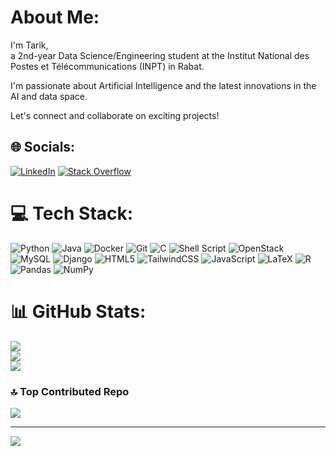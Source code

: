 # About Me:
I'm Tarik,  
a 2nd-year Data Science/Engineering student at the Institut National des Postes et Télécommunications (INPT) in Rabat.  

I'm passionate about Artificial Intelligence and the latest innovations in the AI and data space.  

Let's connect and collaborate on exciting projects!



## 🌐 Socials:
[![LinkedIn](https://img.shields.io/badge/LinkedIn-%230077B5.svg?logo=linkedin&logoColor=white)](https://www.linkedin.com/in/tarik-el-oukili-159637219/) [![Stack Overflow](https://img.shields.io/badge/-Stackoverflow-FE7A16?logo=stack-overflow&logoColor=white)](https://stackoverflow.com/users/19802591) 

# 💻 Tech Stack:
![Python](https://img.shields.io/badge/python-3670A0?style=flat&logo=python&logoColor=ffdd54)  ![Java](https://img.shields.io/badge/java-%23ED8B00.svg?style=flat&logo=openjdk&logoColor=white) ![Docker](https://img.shields.io/badge/docker-%230db7ed.svg?style=flat&logo=docker&logoColor=white) ![Git](https://img.shields.io/badge/git-%23F05033.svg?style=flat&logo=git&logoColor=white) ![C](https://img.shields.io/badge/c-%2300599C.svg?style=flat&logo=c&logoColor=white) ![Shell Script](https://img.shields.io/badge/shell_script-%23121011.svg?style=flat&logo=gnu-bash&logoColor=white) ![OpenStack](https://img.shields.io/badge/Openstack-%23f01742.svg?style=flat&logo=openstack&logoColor=white) ![MySQL](https://img.shields.io/badge/mysql-4479A1.svg?style=flat&logo=mysql&logoColor=white) ![Django](https://img.shields.io/badge/django-%23092E20.svg?style=flat&logo=django&logoColor=white) ![HTML5](https://img.shields.io/badge/html5-%23E34F26.svg?style=flat&logo=html5&logoColor=white) ![TailwindCSS](https://img.shields.io/badge/tailwindcss-%2338B2AC.svg?style=flat&logo=tailwind-css&logoColor=white) ![JavaScript](https://img.shields.io/badge/javascript-%23323330.svg?styleflat=javascript&logoColor=%23F7DF1E) ![LaTeX](https://img.shields.io/badge/latex-%23008080.svg?style=flat&logo=latex&logoColor=white) ![R](https://img.shields.io/badge/r-%23276DC3.svg?style=flat&logo=r&logoColor=white)  ![Pandas](https://img.shields.io/badge/pandas-%23150458.svg?style=flat&logo=pandas&logoColor=white) ![NumPy](https://img.shields.io/badge/numpy-%23013243.svg?style=flat&logo=numpy&logoColor=white)
# 📊 GitHub Stats:
![](https://github-readme-stats.vercel.app/api?username=TarikEloukili&theme=radical&hide_border=false&include_all_commits=true&count_private=false)<br/>
![](https://github-readme-streak-stats.herokuapp.com/?user=TarikEloukili&theme=radical&hide_border=false)<br/>
![](https://github-readme-stats.vercel.app/api/top-langs/?username=TarikEloukili&theme=radical&hide_border=false&include_all_commits=true&count_private=false&layout=compact)

### 🔝 Top Contributed Repo
![](https://github-contributor-stats.vercel.app/api?username=TarikEloukili&limit=5&theme=dark&combine_all_yearly_contributions=true)

---
[![](https://visitcount.itsvg.in/api?id=TarikEloukili&icon=0&color=0)](https://visitcount.itsvg.in)

<!-- Proudly created with GPRM ( https://gprm.itsvg.in ) -->
